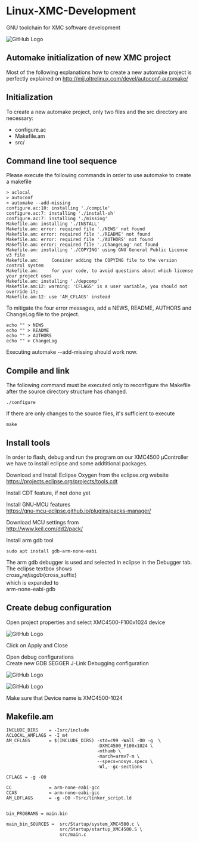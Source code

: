 # Linux-XMC-Development
GNU toolchain for XMC software development

![GitHub Logo](doc/eclipse_screenshot.png)

## Automake initialization of new XMC project

Most of the following explanations how to create a new automake project is perfectly explained on
http://mij.oltrelinux.com/devel/autoconf-automake/

## Initialization
To create a new automake project, only two files and the src directory are necessary:
- configure.ac
- Makefile.am
- src/

## Command line tool sequence
Please execute the following commands in order to use automake to create a makefile

```{r, engine='bash', count_lines}
> aclocal
> autoconf
> automake --add-missing
configure.ac:10: installing './compile'
configure.ac:7: installing './install-sh'
configure.ac:7: installing './missing'
Makefile.am: installing './INSTALL'
Makefile.am: error: required file './NEWS' not found
Makefile.am: error: required file './README' not found
Makefile.am: error: required file './AUTHORS' not found
Makefile.am: error: required file './ChangeLog' not found
Makefile.am: installing './COPYING' using GNU General Public License v3 file
Makefile.am:     Consider adding the COPYING file to the version control system 
Makefile.am:     for your code, to avoid questions about which license your project uses
Makefile.am: installing './depcomp' 
Makefile.am:12: warning: 'CFLAGS' is a user variable, you should not override it; 
Makefile.am:12: use 'AM_CFLAGS' instead
```

To mitigate the four error messages, add a NEWS, README, AUTHORS and ChangeLog file to the project.
```{r, engine='bash', count_lines}
echo "" > NEWS
echo "" > README
echo "" > AUTHORS
echo "" > ChangeLog
```

Executing automake --add-missing should work now.


## Compile and link

The following command must be executed only to reconfigure the Makefile after the source directory structure has changed.
```{r, engine='bash', count_lines}
./configure
```

If there are only changes to the source files, it's sufficient to execute
```{r, engine='bash', count_lines}
make
```


## Install tools
In order to flash, debug and run the program on our XMC4500 µController we have to install eclipse and some addtitional packages.
 
Download and Install Eclipse Oxygen from the eclipse.org website
https://projects.eclipse.org/projects/tools.cdt

Install CDT feature, if not done yet

Install GNU-MCU features <br>
https://gnu-mcu-eclipse.github.io/plugins/packs-manager/

Download MCU settings from <br>
http://www.keil.com/dd2/pack/

Install arm gdb tool <br>
```{r, engine='bash', count_lines}
sudo apt install gdb-arm-none-eabi
```
The arm gdb debugger is used and selected in eclipse in the Debugger tab. The eclipse textbox shows <br>
${cross_prefix}gdb${cross_suffix} <br>
which is expanded to <br>
arm-none-eabi-gdb




## Create debug configuration

Open project properties and select XMC4500-F100x1024 device

![GitHub Logo](doc/debug_setup_3.png)

Click on Apply and Close

Open debug configurations <br>
Create new GDB SEGGER J-Link Debugging configuration

![GitHub Logo](doc/debug_setup_1.png)

![GitHub Logo](doc/debug_setup_2.png)

Make sure that Device name is XMC4500-1024


## Makefile.am 

```{r, engine='bash', count_lines}
INCLUDE_DIRS    = -Isrc/include
ACLOCAL_AMFLAGS = -I m4
AM_CFLAGS       = $(INCLUDE_DIRS) -std=c99 -Wall -O0 -g  \
                                  -DXMC4500_F100x1024 \
                                  -mthumb \
                                  -march=armv7-m \
                                  --specs=nosys.specs \
                                  -Wl,--gc-sections

CFLAGS = -g -O0

CC              = arm-none-eabi-gcc
CCAS            = arm-none-eabi-gcc
AM_LDFLAGS      = -g -O0 -Tsrc/linker_script.ld


bin_PROGRAMS = main.bin

main_bin_SOURCES =  src/Startup/system_XMC4500.c \
                    src/Startup/startup_XMC4500.S \
                    src/main.c
```














